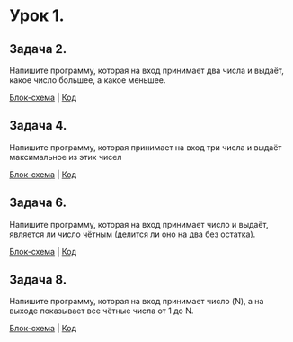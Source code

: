 # Урок 1.

## Задача 2.

Напишите программу, которая на вход принимает два числа и выдаёт, какое число большее, а какое меньшее.

[Блок-схема](Task001/Less_2.png) | [Код](Task001/Program.cs)

## Задача 4.

Напишите программу, которая принимает на вход три числа и выдаёт максимальное из этих чисел

[Блок-схема](Task002/Less_4.png) | [Код](Task002/Program.cs)

## Задача 6.

Напишите программу, которая на вход принимает число и выдаёт, 
является ли число чётным (делится ли оно на два без остатка).

[Блок-схема](Task003/Less_6.png) | [Код](Task003/Program.cs)

## Задача 8.

Напишите программу, которая на вход принимает число (N), 
а на выходе показывает все чётные числа от 1 до N.

[Блок-схема](Task004/Less_8.png)  | [Код](Task004/Program.cs)

